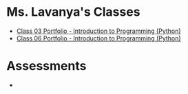 # Ms. Lavanya's Classes
- [Class 03 Portfolio - Introduction to Programming (Python)](Class%2003%20Portfolio%20-%20Introduction%20to%20Programming%20(Python).md)
- [Class 06 Portfolio - Introduction to Programming (Python)](Class%2006%20Portfolio%20-%20Introduction%20to%20Programming%20(Python).md)
# Assessments
- 